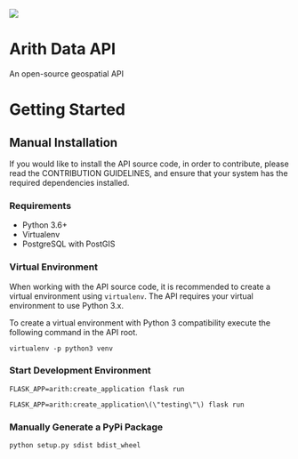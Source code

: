 [<img src="https://travis-ci.org/joshuapowell/arith.svg?branch=master" />](https://travis-ci.org/joshuapowell/arith)

# Arith Data API
An open-source geospatial API


# Getting Started

## Manual Installation
If you would like to install the API source code, in order to contribute,
please read the CONTRIBUTION GUIDELINES, and ensure that your system has the
required dependencies installed.

### Requirements

- Python 3.6+
- Virtualenv
- PostgreSQL with PostGIS

### Virtual Environment
When working with the API source code, it is recommended to create a virtual
environment using `virtualenv`. The API requires your virtual environment to
use Python 3.x.

To create a virtual environment with Python 3 compatibility execute the
following command in the API root.

```
virtualenv -p python3 venv
```

### Start Development Environment
```
FLASK_APP=arith:create_application flask run
```

```
FLASK_APP=arith:create_application\(\"testing\"\) flask run
```

### Manually Generate a PyPi Package
```
python setup.py sdist bdist_wheel
```